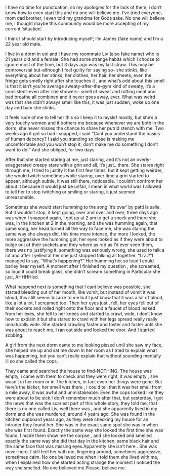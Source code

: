 I have no time for punctuation, so my apologies for the lack of them, i don’t know how to even start this and no one will believe me. I’ve tried everyone, mom dad brother, i even told my grandma for Gods sake. No one will believe me, I thought maybe this community would be more accepting of my current ‘situation’.


I think I should start by introducing myself; I’m James (fake name) and I’m a 22 year old male. 

I live in a dorm in uni and I have my roommate Liv (also fake name) who is 21 years old and a female. She had some strange habits which I choose to ignore most of the time, but 3 days ago was my last straw. This may be controversial but-although I feel guilty for saying so- she stinks, like everything about her stinks, her clothes, her hair, her sheets, even the fridge gets smelly right after she touches it , and what’s odd about this smell is that it isn’t you’re average sweaty-after-the-gym kind of sweaty, it’s a consistent-even after she showers- smell of sweat and rotting meat and bad breathe all combined and it never goes away, ever. What was weird was that she didn’t always smell like this, it was just sudden, woke up one day and bam she stinks.


It feels rude of me to tell her this so I keep it to myslef mostly, but she’s a very touchy women and it bothers me because whenever we are both in the dorm, she never misses the chance to share her putrid stench with me. Two weeks ago it got so bad I snapped, i said “Cant you understand the basics of human decency? I said you standing so close is making me uncomfortable and you won’t stop it, don’t make me do something I don’t want to do!” And she obliged, for two days.

After that she started staring at me, just staring, and it’s not an overly-exaggerated creepy stare with a grin and all, it’s just.. there. She stares right through me, I tried to justify it the first few times, but it kept getting weirder, she would twitch sometimes while staring, over time a grin started to appear, although subtle, it was still there, noticeable. I couldn’t confront her about it because it would just be unfair, I mean in what world was I allowed to tell her to stop twitching or smiling or staring, it just seemed unreasonable. 

Sometimes she would start humming to the song ‘it’s over’ by patti la salle. But it wouldn’t stop, it kept going, over and over and over, three days ago was when I snapped again, I got up at 2 am to get a snack and there she was, in the kitchen at 2 in the morning, and she was humming again, that same song, her head turned all the way to face me, she was staring the same way she always did, this time more intense, the more I looked, the more aggressive the humming got, her eyes looked as if they were about to bulge out of their sockets and they where as red as I’d ever seen them, there was no justifying it, something was seriously wrong, she used to talk a lot and after I yelled at her she just stopped talking all together. “Liv..?”I managed to say, “What’s happening?” Her humming hot so loud I could barley hear myself. A moment after I finished my question , she screamed, so loud it could break glass, she didn’t scream something in Particular she just, AHHHH’ed. 



What happend next is something that I cant believe was possible, she started bleeding out of her mouth, like vomit, but instead of vomit it was blood, this still seems bizarre to me but I just know that it was a lot of blood, like a lot a lot, I screamed too. Then her eyes just , fell, her eyes fell out  of their sockets and rolled right onto the floor and a faucet of blood leaked from her eyes, she fell to her knees and started to crawl, wide, i don’t know how to explain it but she stared to crawl with her legs spread really really unnaturally wide. She started crawling faster and faster and faster until she was about to reach me, I ran out side and locked the door. And I started sobbing.


 A girl from the next dorm came to me looking pissed until she saw my face, she helped me up and sat me down in her room as I tried to explain what was happening, but you can’t really explain that without sounding mentally ill so she called the cops.


They came and searched the house to find-NOTHING. The house was empty, i came with them to check and they were right, it was empty , she wasn’t in her room or in The kitchen, in fact even her things were gone. But here’s the kicker, her smell was there , i could tell that it was her smell from a mile away, it was awful and unmistakeable. Even the cops looked like they were about to be sick.I don’t remember  much after that, but yesterday, I got the news that was the scariest part of this whole story, they told me, that there is no one called Liv, well there was , and she apparently lived in my dorm and she was murdered, around 4 years ago. She was found in the kitchen cupboard years ago, as they were checking my house for an intruder they found her. She was in the exact same spot she was in when she was first found. Exactly  the same way she looked the first time she was found, I made them show me the corpse , and she looked and smelled exactly the same way she did that day in the kitchen, same black hair and the same face that was missing eyes.Apparently she isn’t here . She was never here. I still feel her with me, lingering around, sometimes aggressive, sometimes calm. No one believed me when I told them she lived with me, when  I explained how she started acting strange the moment I noticed the way she smelled. No one believed me.Please, believe me.